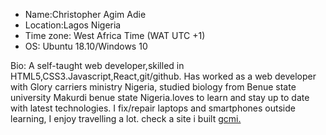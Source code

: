 <ul>
  <li>Name:Christopher Agim Adie
  </li><li>Location:Lagos Nigeria
  <li>Time zone: West Africa Time (WAT UTC +1)
  <li>OS: Ubuntu 18.10/Windows 10
</ul>
Bio: A self-taught web developer,skilled in HTML5,CSS3.Javascript,React,git/github. Has worked as a web developer with Glory carriers ministry Nigeria,
studied biology from Benue state university Makurdi benue state Nigeria.loves to learn and stay up to date with latest technologies.
I fix/repair laptops and smartphones outside learning, I enjoy travelling a lot. 
check a site i built <a href="http://www.gcmi.cc">gcmi.</a>

